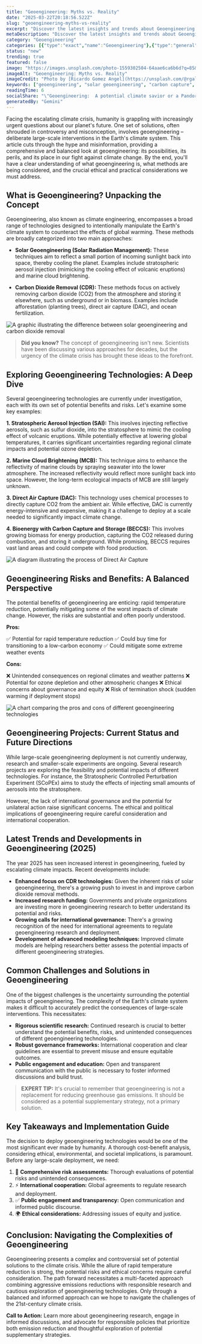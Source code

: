 ```yaml
---
title: "Geoengineering: Myths vs. Reality"
date: "2025-03-22T20:18:56.522Z"
slug: "geoengineering-myths-vs-reality"
excerpt: "Discover the latest insights and trends about Geoengineering. This comprehensive guide covers everything you need to know about Geoengineering in 2025."
metaDescription: "Discover the latest insights and trends about Geoengineering. This comprehensive guide covers everything you need to know about Geoengineering in 2025."
category: "Geoengineering"
categories: [{"type":"exact","name":"Geoengineering"},{"type":"general","name":"Environmental Science"},{"type":"medium","name":"Climate Change"},{"type":"specific","name":"Carbon Capture"},{"type":"niche","name":"Direct Air Capture"}]
status: "new"
trending: true
featured: false
image: "https://images.unsplash.com/photo-1559302504-64aae6ca6b6d?q=85&w=1200&fit=max&fm=webp&auto=compress"
imageAlt: "Geoengineering: Myths vs. Reality"
imageCredit: "Photo by [Ricardo Gomez Angel](https://unsplash.com/@rgaleriacom) on Unsplash"
keywords: ["geoengineering", "solar geoengineering", "carbon capture", "climate engineering solutions", "geoengineering technologies", "what is geoengineering", "geoengineering risks and benefits", "geoengineering projects", "cost of geoengineering", "best geoengineering methods"]
readingTime: 6
socialShare: "\"Geoengineering:  A potential climate savior or a Pandora's Box? The answer lies not in simple solutions, but in careful consideration of risks and ethical implications.\""
generatedBy: "Gemini"
---
```




Facing the escalating climate crisis, humanity is grappling with increasingly urgent questions about our planet's future.  One set of solutions, often shrouded in controversy and misconception, involves geoengineering – deliberate large-scale interventions in the Earth's climate system. This article cuts through the hype and misinformation, providing a comprehensive and balanced look at geoengineering: its possibilities, its perils, and its place in our fight against climate change.  By the end, you'll have a clear understanding of what geoengineering is, what methods are being considered, and the crucial ethical and practical considerations we must address.

## What is Geoengineering?  Unpacking the Concept

Geoengineering, also known as climate engineering, encompasses a broad range of technologies designed to intentionally manipulate the Earth's climate system to counteract the effects of global warming.  These methods are broadly categorized into two main approaches:

* **Solar Geoengineering (Solar Radiation Management):**  These techniques aim to reflect a small portion of incoming sunlight back into space, thereby cooling the planet.  Examples include stratospheric aerosol injection (mimicking the cooling effect of volcanic eruptions) and marine cloud brightening.

* **Carbon Dioxide Removal (CDR):** These methods focus on actively removing carbon dioxide (CO2) from the atmosphere and storing it elsewhere, such as underground or in biomass.  Examples include afforestation (planting trees), direct air capture (DAC), and ocean fertilization.

![A graphic illustrating the difference between solar geoengineering and carbon dioxide removal](https://images.unsplash.com/photo-1451187580459-43490279c0fa?q=85&w=1200&fit=max&fm=webp&auto=compress)

> **Did you know?** The concept of geoengineering isn't new.  Scientists have been discussing various approaches for decades, but the urgency of the climate crisis has brought these ideas to the forefront.

## Exploring Geoengineering Technologies: A Deep Dive

Several geoengineering technologies are currently under investigation, each with its own set of potential benefits and risks.  Let's examine some key examples:

**1. Stratospheric Aerosol Injection (SAI):** This involves injecting reflective aerosols, such as sulfur dioxide, into the stratosphere to mimic the cooling effect of volcanic eruptions.  While potentially effective at lowering global temperatures, it carries significant uncertainties regarding regional climate impacts and potential ozone depletion.

**2. Marine Cloud Brightening (MCB):** This technique aims to enhance the reflectivity of marine clouds by spraying seawater into the lower atmosphere.  The increased reflectivity would reflect more sunlight back into space.  However, the long-term ecological impacts of MCB are still largely unknown.

**3. Direct Air Capture (DAC):** This technology uses chemical processes to directly capture CO2 from the ambient air.  While effective, DAC is currently energy-intensive and expensive, making it a challenge to deploy at a scale needed to significantly impact climate change.

**4. Bioenergy with Carbon Capture and Storage (BECCS):**  This involves growing biomass for energy production, capturing the CO2 released during combustion, and storing it underground.  While promising, BECCS requires vast land areas and could compete with food production.

![A diagram illustrating the process of Direct Air Capture](https://images.unsplash.com/photo-1484417894907-623942c8ee29?q=85&w=1200&fit=max&fm=webp&auto=compress)

## Geoengineering Risks and Benefits: A Balanced Perspective

The potential benefits of geoengineering are enticing: rapid temperature reduction, potentially mitigating some of the worst impacts of climate change.  However, the risks are substantial and often poorly understood.

**Pros:**

✅ Potential for rapid temperature reduction
✅ Could buy time for transitioning to a low-carbon economy
✅ Could mitigate some extreme weather events

**Cons:**

❌ Unintended consequences on regional climates and weather patterns
❌ Potential for ozone depletion and other atmospheric changes
❌ Ethical concerns about governance and equity
❌ Risk of termination shock (sudden warming if deployment stops)

![A chart comparing the pros and cons of different geoengineering technologies](https://images.unsplash.com/photo-1517976487492-5750f3195933?q=85&w=1200&fit=max&fm=webp&auto=compress)

## Geoengineering Projects: Current Status and Future Directions

While large-scale geoengineering deployment is not currently underway, research and smaller-scale experiments are ongoing.  Several research projects are exploring the feasibility and potential impacts of different technologies.  For instance,  the Stratospheric Controlled Perturbation Experiment (SCoPEx) aims to study the effects of injecting small amounts of aerosols into the stratosphere.

However,  the lack of international governance and the potential for unilateral action raise significant concerns. The ethical and political implications of geoengineering require careful consideration and international cooperation.

## Latest Trends and Developments in Geoengineering (2025)

The year 2025 has seen increased interest in geoengineering, fueled by escalating climate impacts.  Recent developments include:

* **Enhanced focus on CDR technologies:**  Given the inherent risks of solar geoengineering, there's a growing push to invest in and improve carbon dioxide removal methods.
* **Increased research funding:** Governments and private organizations are investing more in geoengineering research to better understand its potential and risks.
* **Growing calls for international governance:**  There's a growing recognition of the need for international agreements to regulate geoengineering research and deployment.
* **Development of advanced modeling techniques:**  Improved climate models are helping researchers better assess the potential impacts of different geoengineering strategies.

## Common Challenges and Solutions in Geoengineering

One of the biggest challenges is the uncertainty surrounding the potential impacts of geoengineering.  The complexity of the Earth's climate system makes it difficult to accurately predict the consequences of large-scale interventions.  This necessitates:

* **Rigorous scientific research:**  Continued research is crucial to better understand the potential benefits, risks, and unintended consequences of different geoengineering technologies.
* **Robust governance frameworks:**  International cooperation and clear guidelines are essential to prevent misuse and ensure equitable outcomes.
* **Public engagement and education:**  Open and transparent communication with the public is necessary to foster informed discussions and build trust.



> **EXPERT TIP:**  It's crucial to remember that geoengineering is not a replacement for reducing greenhouse gas emissions. It should be considered as a potential supplementary strategy, not a primary solution.

## Key Takeaways and Implementation Guide

The decision to deploy geoengineering technologies would be one of the most significant ever made by humanity.  A thorough cost-benefit analysis, considering ethical, environmental, and societal implications, is paramount.  Before any large-scale deployment, we need:

1. 🔑 **Comprehensive risk assessments:**  Thorough evaluations of potential risks and unintended consequences.
2. ⚡ **International cooperation:**  Global agreements to regulate research and deployment.
3. ✅ **Public engagement and transparency:**  Open communication and informed public discourse.
4. 🌍 **Ethical considerations:**  Addressing issues of equity and justice.

## Conclusion: Navigating the Complexities of Geoengineering

Geoengineering presents a complex and controversial set of potential solutions to the climate crisis.  While the allure of rapid temperature reduction is strong, the potential risks and ethical concerns require careful consideration.  The path forward necessitates a multi-faceted approach combining aggressive emissions reductions with responsible research and cautious exploration of geoengineering technologies.  Only through a balanced and informed approach can we hope to navigate the challenges of the 21st-century climate crisis.

**Call to Action:**  Learn more about geoengineering research, engage in informed discussions, and advocate for responsible policies that prioritize both emission reduction and thoughtful exploration of potential supplementary strategies.

